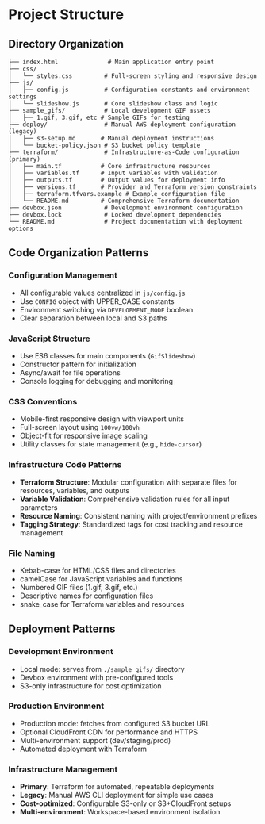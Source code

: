# Project Structure

## Directory Organization
```
├── index.html              # Main application entry point
├── css/
│   └── styles.css         # Full-screen styling and responsive design
├── js/
│   ├── config.js          # Configuration constants and environment settings
│   └── slideshow.js       # Core slideshow class and logic
├── sample_gifs/           # Local development GIF assets
│   ├── 1.gif, 3.gif, etc # Sample GIFs for testing
├── deploy/                # Manual AWS deployment configuration (legacy)
│   ├── s3-setup.md       # Manual deployment instructions
│   └── bucket-policy.json # S3 bucket policy template
├── terraform/             # Infrastructure-as-Code configuration (primary)
│   ├── main.tf           # Core infrastructure resources
│   ├── variables.tf      # Input variables with validation
│   ├── outputs.tf        # Output values for deployment info
│   ├── versions.tf       # Provider and Terraform version constraints
│   ├── terraform.tfvars.example # Example configuration file
│   └── README.md         # Comprehensive Terraform documentation
├── devbox.json            # Development environment configuration
├── devbox.lock            # Locked development dependencies
└── README.md              # Project documentation with deployment options
```

## Code Organization Patterns

### Configuration Management
- All configurable values centralized in `js/config.js`
- Use `CONFIG` object with UPPER_CASE constants
- Environment switching via `DEVELOPMENT_MODE` boolean
- Clear separation between local and S3 paths

### JavaScript Structure
- Use ES6 classes for main components (`GifSlideshow`)
- Constructor pattern for initialization
- Async/await for file operations
- Console logging for debugging and monitoring

### CSS Conventions
- Mobile-first responsive design with viewport units
- Full-screen layout using `100vw/100vh`
- Object-fit for responsive image scaling
- Utility classes for state management (e.g., `hide-cursor`)

### Infrastructure Code Patterns
- **Terraform Structure**: Modular configuration with separate files for resources, variables, and outputs
- **Variable Validation**: Comprehensive validation rules for all input parameters
- **Resource Naming**: Consistent naming with project/environment prefixes
- **Tagging Strategy**: Standardized tags for cost tracking and resource management

### File Naming
- Kebab-case for HTML/CSS files and directories
- camelCase for JavaScript variables and functions
- Numbered GIF files (1.gif, 3.gif, etc.)
- Descriptive names for configuration files
- snake_case for Terraform variables and resources

## Deployment Patterns

### Development Environment
- Local mode: serves from `./sample_gifs/` directory
- Devbox environment with pre-configured tools
- S3-only infrastructure for cost optimization

### Production Environment
- Production mode: fetches from configured S3 bucket URL
- Optional CloudFront CDN for performance and HTTPS
- Multi-environment support (dev/staging/prod)
- Automated deployment with Terraform

### Infrastructure Management
- **Primary**: Terraform for automated, repeatable deployments
- **Legacy**: Manual AWS CLI deployment for simple use cases
- **Cost-optimized**: Configurable S3-only or S3+CloudFront setups
- **Multi-environment**: Workspace-based environment isolation